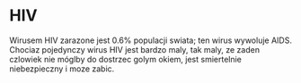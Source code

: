# HIV

Wirusem HIV zarazone jest 0.6% populacji swiata; ten wirus wywoluje AIDS.
Chociaz pojedynczy wirus HIV jest bardzo maly, tak maly, ze zaden czlowiek nie
móglby do dostrzec golym okiem, jest smiertelnie niebezpieczny i moze zabic.

